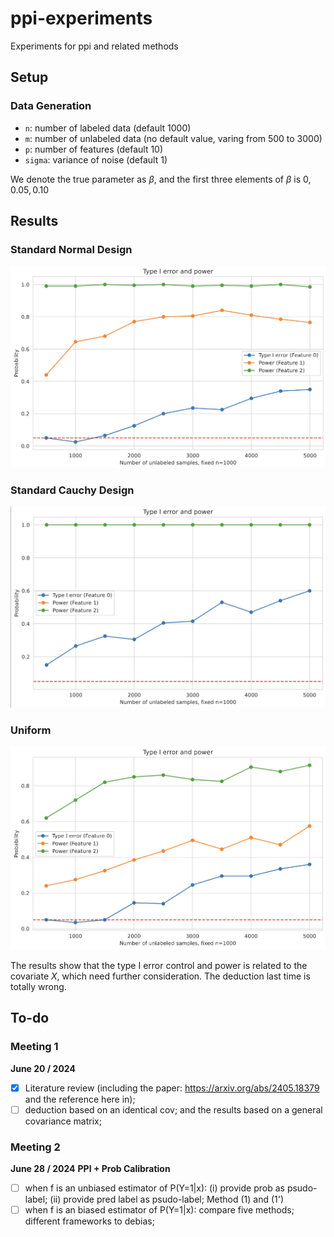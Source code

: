 # ppi-experiments
Experiments for ppi and related methods

## Setup

### Data Generation

- `n`: number of labeled data (default 1000)
- `m`: number of unlabeled data (no default value, varing from 500 to 3000)
- `p`: number of features (default 10)
- `sigma`: variance of noise (default 1)

We denote the true parameter as $\beta$, and the first three elements of $\beta$ is $0, 0.05, 0.10$

## Results
### Standard Normal Design
![alt text](results/normal.png)

### Standard Cauchy Design
![](results/cauchy.png)

### Uniform
![](results/unif.png)


The results show that the type I error control and power is related to the covariate $X$, which need further consideration. The deduction last time is totally wrong.

## To-do

### Meeting 1
**June 20 / 2024**

- [x] Literature review (including the paper: https://arxiv.org/abs/2405.18379 and the reference here in);
- [ ] deduction based on an identical cov; and the results based on a general covariance matrix;

### Meeting 2
**June 28 / 2024**
**PPI + Prob Calibration**
- [ ] when f is an unbiased estimator of P(Y=1|x): (i) provide prob as psudo-label; (ii) provide pred label as psudo-label; Method (1) and (1')
- [ ] when f is an biased estimator of P(Y=1|x): compare five methods; different frameworks to debias;
